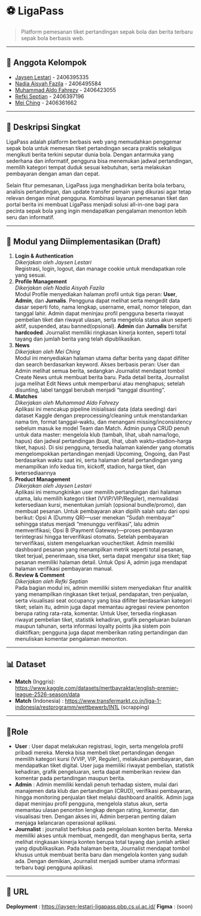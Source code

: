 # ⚽ LigaPass

> Platform pemesanan tiket pertandingan sepak bola dan berita terbaru sepak bola berbasis web.

---

## 👷 Anggota Kelompok
- [Jaysen Lestari](https://github.com/Jaysenlestari) - 2406395335  
- [Nadia Aisyah Fazila](https://github.com/applepiesss) - 2406495584  
- [Muhammad Aldo Fahrezy](https://github.com/aldofahrezy) - 2406423055  
- [Refki Septian](https://github.com/RefkiSeptian) - 2406397196  
- [Mei Ching](https://github.com/https://github.com/Mei2462) - 2406361662  

---

## 📝 Deskripsi Singkat
LigaPass adalah platform berbasis web yang memudahkan penggemar sepak bola untuk memesan tiket pertandingan secara praktis sekaligus mengikuti berita terkini seputar dunia bola. Dengan antarmuka yang sederhana dan informatif, pengguna bisa menemukan jadwal pertandingan, memilih kategori tempat duduk sesuai kebutuhan, serta melakukan pembayaran dengan aman dan cepat.

Selain fitur pemesanan, LigaPass juga menghadirkan berita bola terbaru, analisis pertandingan, dan update transfer pemain yang dikurasi agar tetap relevan dengan minat pengguna. Kombinasi layanan pemesanan tiket dan portal berita ini membuat LigaPass menjadi solusi all-in-one bagi para pecinta sepak bola yang ingin mendapatkan pengalaman menonton lebih seru dan informatif.

---

## 🧩 Modul yang Diimplementasikan (Draft)
1. **Login & Authentication**      
*Dikerjakan oleh Jaysen Lestari*   
Registrasi, login, logout, dan manage cookie untuk mendapatkan role yang sesuai.
2. **Profile Management**  
*Dikerjakan oleh Nadia Aisyah Fazila*  
   Modul Profile menyediakan halaman profil untuk tiga peran: **User**, **Admin**, dan **Jurnalis**. Pengguna dapat melihat serta mengedit data dasar seperti foto, nama lengkap, username, email, nomor telepon, dan tanggal lahir. Admin dapat meninjau profil pengguna beserta riwayat pembelian tiket dan riwayat ulasan, serta mengelola status akun seperti aktif, suspended, atau banned(opsional). **Admin** dan **Jurnalis** bersifat **hardcoded**. Journalist memiliki ringkasan kinerja konten, seperti total tayang dan jumlah berita yang telah dipublikasikan.
3. **News**  
*Dikerjakan oleh Mei Ching*  
   Modul ini menyediakan halaman utama daftar berita yang dapat difilter dan search berdasarkan keyword. Akses berbasis peran: User dan Admin melihat semua berita, sedangkan Journalist mendapat tombol Create News untuk membuat berita baru. Pada detail berita, Journalist juga melihat Edit News untuk memperbarui atau menghapus; setelah disunting, label tanggal berubah menjadi “tanggal disunting”. 
4. **Matches**  
*Dikerjakan oleh Muhammad Aldo Fahrezy*  
   Aplikasi ini mencakup pipeline inisialisasi data (data seeding) dari dataset Kaggle dengan preprocessing/cleaning untuk menstandarkan nama tim, format tanggal–waktu, dan menangani missing/inconsistency sebelum masuk ke model Team dan Match. Admin punya CRUD penuh untuk data master: mengelola klub (tambah, lihat, ubah nama/logo, hapus) dan jadwal pertandingan (buat, lihat, ubah waktu–stadion–harga tiket, hapus). Di sisi pengguna, tersedia halaman kalender yang otomatis mengelompokkan pertandingan menjadi Upcoming, Ongoing, dan Past berdasarkan waktu saat ini, serta halaman detail pertandingan yang menampilkan info kedua tim, kickoff, stadion, harga tiket, dan ketersediaannya
4. **Product Management**  
*Dikerjakan oleh Jaysen Lestari*  
   Aplikasi ini memungkinkan user memilih pertandingan dari halaman utama, lalu memilih kategori tiket (VVIP/VIP/Reguler), memvalidasi ketersediaan kursi, menentukan jumlah (opsional bundle/promo), dan membuat pesanan. Untuk pembayaran akan dipilih salah satu dari opsi berikut: Opsi A (Dummy QR)—user menekan “Sudah membayar” sehingga status menjadi “menunggu verifikasi”, lalu admin memverifikasi; Opsi B (Payment Gateway)—proses pembayaran terintegrasi hingga terverifikasi otomatis. Setelah pembayaran terverifikasi, sistem mengeluarkan voucher/tiket. Admin memiliki dashboard pesanan yang menampilkan metrik seperti total pesanan, tiket terjual, penerimaan, sisa tiket, serta dapat mengatur sisa tiket; tiap pesanan memiliki halaman detail. Untuk Opsi A, admin juga mendapat halaman verifikasi pembayaran manual.
5. **Review & Comment**  
*Dikerjakan oleh Refki Septian*  
   Pada bagian modul ini, admin memiliki sistem menyediakan fitur analitik yang menampilkan ringkasan tiket terjual, pendapatan, tren penjualan, serta visualisasi seat occupancy yang bisa difilter berdasarkan kategori tiket; selain itu, admin juga dapat memantau agregasi review penonton berupa rating rata-rata, komentar. Untuk User, tersedia ringkasan riwayat pembelian tiket, statistik kehadiran, grafik pengeluaran bulanan maupun tahunan, serta informasi loyalty points jika sistem poin diaktifkan; pengguna juga dapat memberikan rating pertandingan dan menuliskan komentar pengalaman menonton.
   
---

## 📊 Dataset
- **Match** (Inggris): https://www.kaggle.com/datasets/mertbayraktar/english-premier-league-2526-season/data
- **Match** (Indonesia) : https://www.transfermarkt.co.in/liga-1-indonesia/restprogramm/wettbewerb/IN1L (scrapping)

---

## 👤Role
- **User** : User dapat melakukan registrasi, login, serta mengelola profil pribadi mereka. Mereka bisa membeli tiket pertandingan dengan memilih kategori kursi (VVIP, VIP, Reguler), melakukan pembayaran, dan mendapatkan tiket digital. User juga memiliki riwayat pembelian, statistik kehadiran, grafik pengeluaran, serta dapat memberikan review dan komentar pada pertandingan maupun berita.
- **Admin** : Admin memiliki kendali penuh terhadap sistem, mulai dari manajemen data klub dan pertandingan (CRUD), verifikasi pembayaran, hingga monitoring penjualan tiket melalui dashboard analitik. Admin juga dapat meninjau profil pengguna, mengelola status akun, serta memantau ulasan penonton lengkap dengan rating, komentar, dan visualisasi tren. Dengan akses ini, Admin berperan penting dalam menjaga kelancaran operasional aplikasi.
- **Journalist** : journalist berfokus pada pengelolaan konten berita. Mereka memiliki akses untuk membuat, mengedit, dan menghapus berita, serta melihat ringkasan kinerja konten berupa total tayang dan jumlah artikel yang dipublikasikan. Pada halaman berita, Journalist mendapat tombol khusus untuk membuat berita baru dan mengelola konten yang sudah ada. Dengan demikian, Journalist menjadi sumber utama informasi terbaru bagi pengguna aplikasi.

--- 

## 🔗 URL
**Deployment** : https://jaysen-lestari-ligapass.pbp.cs.ui.ac.id/
**Figma** : (soon)